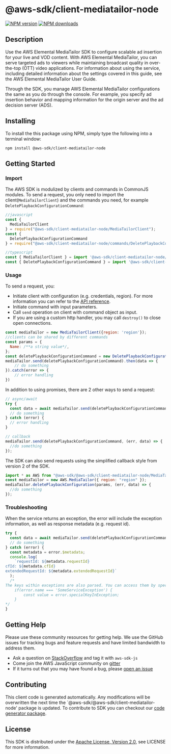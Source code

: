 # @aws-sdk/client-mediatailor-node

[![NPM version](https://img.shields.io/npm/v/@aws-sdk/client-mediatailor-node/preview.svg)](https://www.npmjs.com/package/@aws-sdk/client-mediatailor-node)
[![NPM downloads](https://img.shields.io/npm/dm/@aws-sdk/client-mediatailor-node.svg)](https://www.npmjs.com/package/@aws-sdk/client-mediatailor-node)

## Description

<p>Use the AWS Elemental MediaTailor SDK to configure scalable ad insertion for your live and VOD content. With AWS Elemental MediaTailor, you can serve targeted ads to viewers while maintaining broadcast quality in over-the-top (OTT) video applications. For information about using the service, including detailed information about the settings covered in this guide, see the AWS Elemental MediaTailor User Guide.<p>Through the SDK, you manage AWS Elemental MediaTailor configurations the same as you do through the console. For example, you specify ad insertion behavior and mapping information for the origin server and the ad decision server (ADS).</p>

## Installing

To install the this package using NPM, simply type the following into a terminal window:

```
npm install @aws-sdk/client-mediatailor-node
```

## Getting Started

### Import

The AWS SDK is modulized by clients and commands in CommonJS modules. To send a request, you only need to import the client(`MediaTailorClient`) and the commands you need, for example `DeletePlaybackConfigurationCommand`:

```javascript
//javascript
const {
  MediaTailorClient
} = require("@aws-sdk/client-mediatailor-node/MediaTailorClient");
const {
  DeletePlaybackConfigurationCommand
} = require("@aws-sdk/client-mediatailor-node/commands/DeletePlaybackConfigurationCommand");
```

```javascript
//typescript
const { MediaTailorClient } = import '@aws-sdk/client-mediatailor-node/MediaTailorClient';
const { DeletePlaybackConfigurationCommand } = import '@aws-sdk/client-mediatailor-node/commands/DeletePlaybackConfigurationCommand';
```

### Usage

To send a request, you:

- Initiate client with configuration (e.g. credentials, region). For more information you can refer to the [API reference][].
- Initiate command with input parameters.
- Call `send` operation on client with command object as input.
- If you are using a custom http handler, you may call `destroy()` to close open connections.

```javascript
const mediaTailor = new MediaTailorClient({region: 'region'});
//clients can be shared by different commands
const params = {
  Name: /**a string value*/,
};
const deletePlaybackConfigurationCommand = new DeletePlaybackConfigurationCommand(params);
mediaTailor.send(deletePlaybackConfigurationCommand).then(data => {
    // do something
}).catch(error => {
    // error handling
})
```

In addition to using promises, there are 2 other ways to send a request:

```javascript
// async/await
try {
  const data = await mediaTailor.send(deletePlaybackConfigurationCommand);
  // do something
} catch (error) {
  // error handling
}
```

```javascript
// callback
mediaTailor.send(deletePlaybackConfigurationCommand, (err, data) => {
  //do something
});
```

The SDK can also send requests using the simplified callback style from version 2 of the SDK.

```javascript
import * as AWS from "@aws-sdk/@aws-sdk/client-mediatailor-node/MediaTailor";
const mediaTailor = new AWS.MediaTailor({ region: "region" });
mediaTailor.deletePlaybackConfiguration(params, (err, data) => {
  //do something
});
```

### Troubleshooting

When the service returns an exception, the error will include the exception information, as well as response metadata (e.g. request id).

```javascript
try {
  const data = await mediaTailor.send(deletePlaybackConfigurationCommand);
  // do something
} catch (error) {
  const metadata = error.$metadata;
  console.log(
    `requestId: ${metadata.requestId}
cfId: ${metadata.cfId}
extendedRequestId: ${metadata.extendedRequestId}`
  );
  /*
The keys within exceptions are also parsed. You can access them by specifying exception names:
    if(error.name === 'SomeServiceException') {
        const value = error.specialKeyInException;
    }
*/
}
```

## Getting Help

Please use these community resources for getting help. We use the GitHub issues for tracking bugs and feature requests and have limited bandwidth to address them.

- Ask a question on [StackOverflow](https://stackoverflow.com/questions/tagged/aws-sdk-js) and tag it with `aws-sdk-js`
- Come join the AWS JavaScript community on [gitter](https://gitter.im/aws/aws-sdk-js-v3)
- If it turns out that you may have found a bug, please [open an issue](https://github.com/aws/aws-sdk-js-v3/issues)

## Contributing

This client code is generated automatically. Any modifications will be overwritten the next time the `@aws-sdk/@aws-sdk/client-mediatailor-node' package is updated. To contribute to SDK you can checkout our [code generator package][].

## License

This SDK is distributed under the
[Apache License, Version 2.0](http://www.apache.org/licenses/LICENSE-2.0),
see LICENSE for more information.

[code generator package]: https://github.com/aws/aws-sdk-js-v3/tree/master/packages/service-types-generator
[api reference]: https://docs.aws.amazon.com/AWSJavaScriptSDK/latest/

